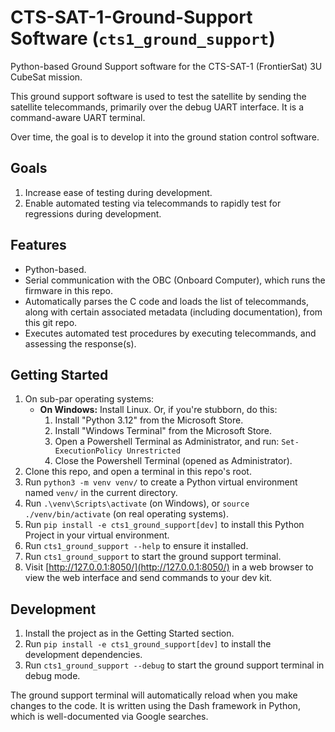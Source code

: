 # CTS-SAT-1-Ground-Support Software (`cts1_ground_support`)

Python-based Ground Support software for the CTS-SAT-1 (FrontierSat) 3U CubeSat mission.

This ground support software is used to test the satellite by sending the satellite telecommands,
primarily over the debug UART interface. It is a command-aware UART terminal.

Over time, the goal is to develop it into the ground station control software.

## Goals

1. Increase ease of testing during development.
2. Enable automated testing via telecommands to rapidly test for regressions during development.

## Features

* Python-based.
* Serial communication with the OBC (Onboard Computer), which runs the firmware in this repo.
* Automatically parses the C code and loads the list of telecommands, along with certain associated metadata (including documentation), from this git repo.
* Executes automated test procedures by executing telecommands, and assessing the response(s).

## Getting Started

1. On sub-par operating systems:
    * **On Windows:** Install Linux. Or, if you're stubborn, do this:
        1. Install "Python 3.12" from the Microsoft Store.
        2. Install "Windows Terminal" from the Microsoft Store.
        3. Open a Powershell Terminal as Administrator, and run: `Set-ExecutionPolicy Unrestricted`
        4. Close the Powershell Terminal (opened as Administrator).
2. Clone this repo, and open a terminal in this repo's root.
3. Run `python3 -m venv venv/` to create a Python virtual environment named `venv/` in the current directory.
4. Run `.\venv\Scripts\activate` (on Windows), or `source ./venv/bin/activate` (on real operating systems).
5. Run `pip install -e cts1_ground_support[dev]` to install this Python Project in your virtual environment.
6. Run `cts1_ground_support --help` to ensure it installed.
7. Run `cts1_ground_support` to start the ground support terminal.
8. Visit [http://127.0.0.1:8050/](http://127.0.0.1:8050/) in a web browser to view the web interface and send commands to your dev kit.

## Development

1. Install the project as in the Getting Started section.
2. Run `pip install -e cts1_ground_support[dev]` to install the development dependencies.
3. Run `cts1_ground_support --debug` to start the ground support terminal in debug mode.

The ground support terminal will automatically reload when you make changes to the code. It is written using the Dash framework in Python, which is well-documented via Google searches.
